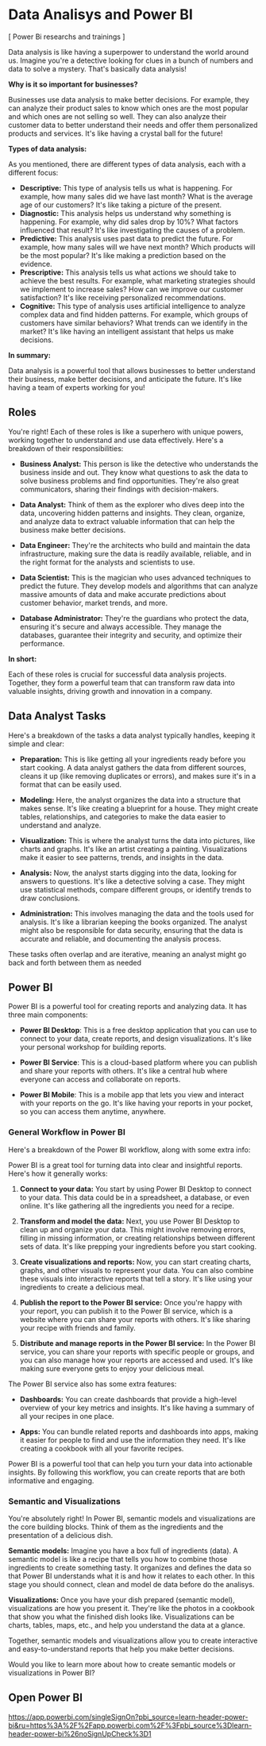 # Data Analisys and Power BI
[ Power Bi researchs and trainings ] 

Data analysis is like having a superpower to understand the world around us. Imagine you're a detective looking for clues in a bunch of numbers and data to solve a mystery. That's basically data analysis! ️‍

**Why is it so important for businesses?**

Businesses use data analysis to make better decisions. For example, they can analyze their product sales to know which ones are the most popular and which ones are not selling so well. They can also analyze their customer data to better understand their needs and offer them personalized products and services. It's like having a crystal ball for the future! 

**Types of data analysis:**

As you mentioned, there are different types of data analysis, each with a different focus:

* **Descriptive:** This type of analysis tells us what is happening. For example, how many sales did we have last month? What is the average age of our customers? It's like taking a picture of the present. 
* **Diagnostic:** This analysis helps us understand why something is happening. For example, why did sales drop by 10%? What factors influenced that result? It's like investigating the causes of a problem. 
* **Predictive:** This analysis uses past data to predict the future. For example, how many sales will we have next month? Which products will be the most popular? It's like making a prediction based on the evidence. 
* **Prescriptive:** This analysis tells us what actions we should take to achieve the best results. For example, what marketing strategies should we implement to increase sales? How can we improve our customer satisfaction? It's like receiving personalized recommendations. 
* **Cognitive:** This type of analysis uses artificial intelligence to analyze complex data and find hidden patterns. For example, which groups of customers have similar behaviors? What trends can we identify in the market? It's like having an intelligent assistant that helps us make decisions. 

**In summary:**

Data analysis is a powerful tool that allows businesses to better understand their business, make better decisions, and anticipate the future. It's like having a team of experts working for you! ‍‍

## Roles
You're right! Each of these roles is like a superhero with unique powers, working together to understand and use data effectively. Here's a breakdown of their responsibilities:

* **Business Analyst:** This person is like the detective who understands the business inside and out. They know what questions to ask the data to solve business problems and find opportunities. They're also great communicators, sharing their findings with decision-makers.

* **Data Analyst:** Think of them as the explorer who dives deep into the data, uncovering hidden patterns and insights. They clean, organize, and analyze data to extract valuable information that can help the business make better decisions. ‍

* **Data Engineer:** They're the architects who build and maintain the data infrastructure, making sure the data is readily available, reliable, and in the right format for the analysts and scientists to use. ️

* **Data Scientist:** This is the magician who uses advanced techniques to predict the future. They develop models and algorithms that can analyze massive amounts of data and make accurate predictions about customer behavior, market trends, and more.

* **Database Administrator:** They're the guardians who protect the data, ensuring it's secure and always accessible. They manage the databases, guarantee their integrity and security, and optimize their performance.

**In short:**

Each of these roles is crucial for successful data analysis projects. Together, they form a powerful team that can transform raw data into valuable insights, driving growth and innovation in a company.

## Data Analyst Tasks

Here's a breakdown of the tasks a data analyst typically handles, keeping it simple and clear:

* **Preparation:**  This is like getting all your ingredients ready before you start cooking. A data analyst gathers the data from different sources, cleans it up (like removing duplicates or errors), and makes sure it's in a format that can be easily used.

* **Modeling:** Here, the analyst organizes the data into a structure that makes sense. It's like creating a blueprint for a house. They might create tables, relationships, and categories to make the data easier to understand and analyze.

* **Visualization:** This is where the analyst turns the data into pictures, like charts and graphs. It's like an artist creating a painting. Visualizations make it easier to see patterns, trends, and insights in the data.

* **Analysis:** Now, the analyst starts digging into the data, looking for answers to questions. It's like a detective solving a case. They might use statistical methods, compare different groups, or identify trends to draw conclusions.

* **Administration:** This involves managing the data and the tools used for analysis. It's like a librarian keeping the books organized. The analyst might also be responsible for data security, ensuring that the data is accurate and reliable, and documenting the analysis process.

These tasks often overlap and are iterative, meaning an analyst might go back and forth between them as needed

## Power BI
Power BI is a powerful tool for creating reports and analyzing data. It has three main components:

* **Power BI Desktop**: This is a free desktop application that you can use to connect to your data, create reports, and design visualizations. It's like your personal workshop for building reports.

* **Power BI Service**: This is a cloud-based platform where you can publish and share your reports with others. It's like a central hub where everyone can access and collaborate on reports.

* **Power BI Mobile**: This is a mobile app that lets you view and interact with your reports on the go. It's like having your reports in your pocket, so you can access them anytime, anywhere.

### General Workflow in Power BI
Here's a breakdown of the Power BI workflow, along with some extra info:

Power BI is a great tool for turning data into clear and insightful reports. Here's how it generally works:

1. **Connect to your data:** You start by using Power BI Desktop to connect to your data. This data could be in a spreadsheet, a database, or even online. It's like gathering all the ingredients you need for a recipe.

2. **Transform and model the data:** Next, you use Power BI Desktop to clean up and organize your data. This might involve removing errors, filling in missing information, or creating relationships between different sets of data. It's like prepping your ingredients before you start cooking.

3. **Create visualizations and reports:** Now, you can start creating charts, graphs, and other visuals to represent your data. You can also combine these visuals into interactive reports that tell a story. It's like using your ingredients to create a delicious meal.

4. **Publish the report to the Power BI service:** Once you're happy with your report, you can publish it to the Power BI service, which is a website where you can share your reports with others. It's like sharing your recipe with friends and family.

5. **Distribute and manage reports in the Power BI service:** In the Power BI service, you can share your reports with specific people or groups, and you can also manage how your reports are accessed and used. It's like making sure everyone gets to enjoy your delicious meal.

The Power BI service also has some extra features:

* **Dashboards:** You can create dashboards that provide a high-level overview of your key metrics and insights. It's like having a summary of all your recipes in one place.

* **Apps:** You can bundle related reports and dashboards into apps, making it easier for people to find and use the information they need. It's like creating a cookbook with all your favorite recipes.

Power BI is a powerful tool that can help you turn your data into actionable insights. By following this workflow, you can create reports that are both informative and engaging.

### Semantic and Visualizations
You're absolutely right! In Power BI, semantic models and visualizations are the core building blocks. Think of them as the ingredients and the presentation of a delicious dish.

**Semantic models:** Imagine you have a box full of ingredients (data). A semantic model is like a recipe that tells you how to combine those ingredients to create something tasty. It organizes and defines the data so that Power BI understands what it is and how it relates to each other. In this stage you should connect, clean and model de data before do the analisys.

**Visualizations:** Once you have your dish prepared (semantic model), visualizations are how you present it. They're like the photos in a cookbook that show you what the finished dish looks like. Visualizations can be charts, tables, maps, etc., and help you understand the data at a glance.

Together, semantic models and visualizations allow you to create interactive and easy-to-understand reports that help you make better decisions.

Would you like to learn more about how to create semantic models or visualizations in Power BI?

## Open Power BI

https://app.powerbi.com/singleSignOn?pbi_source=learn-header-power-bi&ru=https%3A%2F%2Fapp.powerbi.com%2F%3Fpbi_source%3Dlearn-header-power-bi%26noSignUpCheck%3D1

